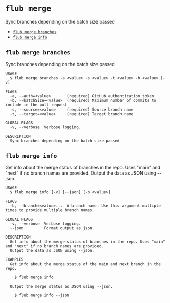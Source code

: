 `flub merge`
============

Sync branches depending on the batch size passed

* [`flub merge branches`](#flub-merge-branches)
* [`flub merge info`](#flub-merge-info)

## `flub merge branches`

Sync branches depending on the batch size passed

```
USAGE
  $ flub merge branches -a <value> -s <value> -t <value> -b <value> [-v]

FLAGS
  -a, --auth=<value>       (required) GitHub authentication token.
  -b, --batchSize=<value>  (required) Maximum number of commits to include in the pull request
  -s, --source=<value>     (required) Source branch name
  -t, --target=<value>     (required) Target branch name

GLOBAL FLAGS
  -v, --verbose  Verbose logging.

DESCRIPTION
  Sync branches depending on the batch size passed
```

## `flub merge info`

Get info about the merge status of branches in the repo. Uses "main" and "next" if no branch names are provided. Output the data as JSON using --json.

```
USAGE
  $ flub merge info [-v] [--json] [-b <value>]

FLAGS
  -b, --branch=<value>...  A branch name. Use this argument multiple times to provide multiple branch names.

GLOBAL FLAGS
  -v, --verbose  Verbose logging.
  --json         Format output as json.

DESCRIPTION
  Get info about the merge status of branches in the repo. Uses "main" and "next" if no branch names are provided.
  Output the data as JSON using --json.

EXAMPLES
  Get info about the merge status of the main and next branch in the repo.

    $ flub merge info

  Output the merge status as JSON using --json.

    $ flub merge info --json
```

